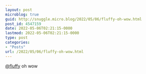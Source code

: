 ```yaml
---
layout: post
microblog: true
guid: http://snuggle.micro.blog/2022/05/06/fluffy-oh-wow.html
post_id: 4547159
date: 2022-05-06T02:21:15-0000
lastmod: 2022-05-06T02:21:15-0000
type: post
categories:
- "Posts"
url: /2022/05/06/fluffy-oh-wow.html
---
```

<p><span class="h-card" translate="no"><a href="https://plush.city/@fluffy" class="u-url mention">@<span>fluffy</span></a></span> oh wow</p>
